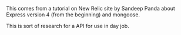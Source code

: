 This comes from a tutorial on New Relic site by Sandeep Panda about Express version 4 (from the beginning) and mongoose.

This is sort of research for a API for use in day job.
